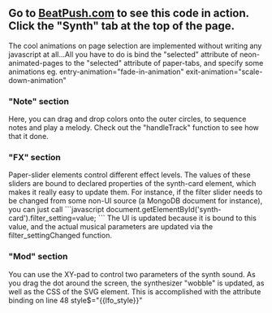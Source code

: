<h2>Go to <a href="http://www.beatpush.com">BeatPush.com</a> to see this code in action. Click the "Synth" tab at the top of the page.</h2>

The cool animations on page selection are implemented without writing any javascript at all...All you have to do is bind the "selected" attribute of neon-animated-pages to the "selected" attribute of paper-tabs, and specify some animations eg. entry-animation="fade-in-animation" exit-animation="scale-down-animation"

<h3>"Note" section</h3>
Here, you can drag and drop colors onto the outer circles, to sequence notes and play a melody. Check out the "handleTrack" function to see how that it done.

<h3>"FX" section</h3>
Paper-slider elements control different effect levels. The values of these sliders are bound to declared properties of the synth-card element, which makes it really easy to update them. For instance, if the filter slider needs to be changed from some non-UI source (a MongoDB document for instance), you can just call
```javascript
document.getElementById('synth-card').filter_setting=value;
```
The UI is updated because it is bound to this value, and the actual musical parameters are updated via the filter_settingChanged function.

<h3>"Mod" section</h3>
You can use the XY-pad to control two parameters of the synth sound. As you drag the dot around the screen, the synthesizer "wobble" is updated, as well as the CSS of the SVG element. This is accomplished with the attribute binding on line 48 style$="{{lfo_style}}"


